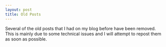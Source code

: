 ```yaml
---
layout: post
title: Old Posts
---
```


Several of the old posts that I had on my blog before have been removed. This is mainly due to some technical issues and I will attempt to repost them as soon as possible.
